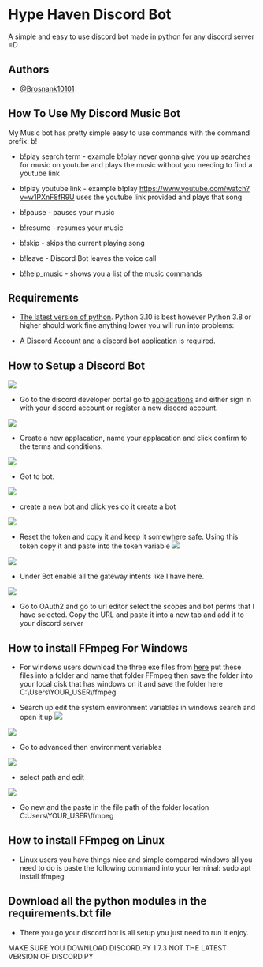 
# Hype Haven Discord Bot
A simple and easy to use discord bot made in python for any discord server =D

## Authors

- [@Brosnank10101](https://github.com/Brosnank10101)

## How To Use My Discord Music Bot

My Music bot has pretty simple easy to use commands with the command prefix: b!

- b!play search term - example b!play never gonna give you up
  searches for music on youtube and plays the music without you needing to find a youtube link
  
- b!play youtube link - example b!play https://www.youtube.com/watch?v=w1PXnF8fR9U
  uses the youtube link provided and plays that song
  
- b!pause - pauses your music

- b!resume - resumes your music

- b!skip - skips the current playing song

- b!leave - Discord Bot leaves the voice call

- b!help_music - shows you a list of the music commands


## Requirements
- [The latest version of python](https://www.python.org/downloads/). Python 3.10 is best however Python 3.8 or higher should work fine anything lower you will run into problems: 

- [A Discord Account](https://discord.com/register) and a discord bot 
  [application](https://discord.com/developers/docs/game-sdk/applications) is required.






## How to Setup a Discord Bot

![](https://i.imgur.com/evQaq2W.png)
- Go to the discord developer portal go to [applacations](https://discord.com/developers/applications) and either sign in with your discord account or register a new discord account. 

![](https://i.imgur.com/fJGJi0A.png)
- Create a new applacation, name your applacation and click confirm to the terms and conditions.

![](https://i.imgur.com/EByG0G3.png)
- Got to bot.

![](https://i.imgur.com/ih1wtnJ.png)
- create a new bot and click yes do it create a bot

![](https://i.imgur.com/PS82HSs.png)

- Reset the token and copy it and keep it somewhere safe.
  Using this token copy it and paste into the token variable
![](https://i.imgur.com/1AwhrGa.png)

![](https://i.imgur.com/glJqwY4.png)

- Under Bot enable all the gateway intents like I have here.

![](https://i.imgur.com/7AcPs3M.png)

- Go to OAuth2 and go to url editor select the scopes and bot perms that I have selected. Copy the URL and paste it into a new tab and add it to your discord server

## How to install FFmpeg For Windows

- For windows users download the three exe files from [here](https://drive.google.com/drive/folders/1Az47gObzlVSqKD9L-UT0dSJbPFPo2fju?usp=sharing) put these files into a folder and name that folder FFmpeg then save the folder into your local disk that has windows on it and save the folder here C:\Users\YOUR_USER\ffmpeg

- Search up edit the system environment variables in windows search and open it up
![](https://i.imgur.com/8CWLrsU.png)

![](https://i.imgur.com/HsCGIqb.png)
- Go to advanced then environment variables

![](https://i.imgur.com/VnQnwpf.png)

- select path and edit

![](https://i.imgur.com/5QanCPl.png)

- Go new and the paste in the file path of the folder location C:Users\YOUR_USER\ffmpeg

## How to install FFmpeg on Linux

- Linux users you have things nice and simple compared windows all you need to do is paste the following command into your terminal: sudo apt install ffmpeg

## Download all the python modules in the requirements.txt file

 - There you go your discord bot is all setup you just need to run it enjoy.

 MAKE SURE YOU DOWNLOAD DISCORD.PY 1.7.3 NOT THE LATEST VERSION OF DISCORD.PY

